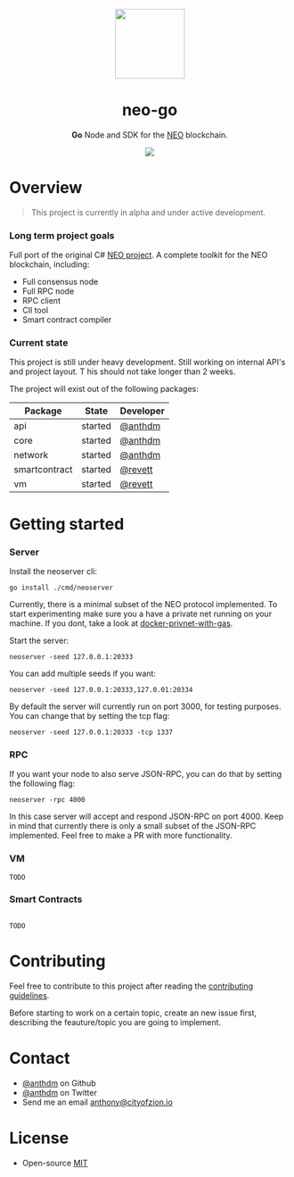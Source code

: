 <p align="center">
<img 
    src="http://res.cloudinary.com/vidsy/image/upload/v1503160820/CoZ_Icon_DARKBLUE_200x178px_oq0gxm.png" 
    width="125px"
  >
</p>

<h1 align="center">neo-go</h1>

<p align="center">
  <b>Go</b> Node and SDK for the <a href="https://neo.org">NEO</a> blockchain.
</p>

<p align="center">
  <a href="https://travis-ci.org/anthdm/neo-go">
    <img src="https://travis-ci.org/anthdm/neo-go.svg?branch=master">
  </a>
</p>

# Overview

> This project is currently in alpha and under active development.

### Long term project goals

Full port of the original C# [NEO project](https://github.com/neo-project). 
A complete toolkit for the NEO blockchain, including:

- Full consensus node
- Full RPC node
- RPC client
- ClI tool
- Smart contract compiler

### Current state

This project is still under heavy development. Still working on internal API's and project layout. T
his should not take longer than 2 weeks. 

The project will exist out of the following packages:

| Package       | State   | Developer                            |
|---------------|---------|--------------------------------------|
| api           | started | [@anthdm](https://github.com/anthdm) |
| core          | started | [@anthdm](https://github.com/anthdm) |
| network       | started | [@anthdm](https://github.com/anthdm) |
| smartcontract | started | [@revett](https://github.com/revett) |
| vm            | started | [@revett](https://github.com/revett) |

# Getting started 

### Server

Install the neoserver cli:

 ```
 go install ./cmd/neoserver
 ```

Currently, there is a minimal subset of the NEO protocol implemented. 
To start experimenting make sure you a have a private net running on your machine. 
If you dont, take a look at [docker-privnet-with-gas](https://hub.docker.com/r/metachris/neo-privnet-with-gas/). 

Start the server:

```
neoserver -seed 127.0.0.1:20333
```

You can add multiple seeds if you want:

```
neoserver -seed 127.0.0.1:20333,127.0.01:20334
```

By default the server will currently run on port 3000, for testing purposes. 
You can change that by setting the tcp flag:

```
neoserver -seed 127.0.0.1:20333 -tcp 1337
```

### RPC

If you want your node to also serve JSON-RPC, you can do that by setting the following flag:

```
neoserver -rpc 4000
```

In this case server will accept and respond JSON-RPC on port 4000. 
Keep in mind that currently there is only a small subset of the JSON-RPC implemented. 
Feel free to make a PR with more functionality.

### VM

```
TODO
```

### Smart Contracts

```

TODO
```

# Contributing

Feel free to contribute to this project after reading the 
[contributing guidelines](https://github.com/anthdm/neo-go/blob/master/CONTRIBUTING.md).

Before starting to work on a certain topic, create an new issue first, 
describing the feauture/topic you are going to implement.

# Contact

- [@anthdm](https://github.com/anthdm) on Github
- [@anthdm](https://twitter.com/anthdm) on Twitter
- Send me an email anthony@cityofzion.io

# License

- Open-source [MIT](https://github.com/anthdm/neo-go/blob/master/LICENCE.md)
